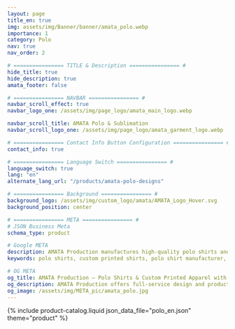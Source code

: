```yaml
---
layout: page
title_en: true
img: assets/img/Banner/banner/amata_polo.webp
importance: 1
category: Polo
nav: true
nav_order: 2

# ================ TITLE & Description ================ #
hide_title: true
hide_description: true
amata_footer: false

# ================ NAVBAR ================ #
navbar_scroll_effect: true
navbar_logo_one: /assets/img/page_logo/amata_main_logo.webp

navbar_scroll_title: AMATA Polo & Sublimation
navbar_scroll_logo_one: /assets/img/page_logo/amata_garment_logo.webp

# ================ Contact Info Button Configuration ================ #
contact_info: true

# ================ Language Switch ================ #
language_switch: true
lang: "en"
alternate_lang_url: "/products/amata-polo-designs"

# ================ Background ================ #
background_logo: /assets/img/custom_logo/amata/AMATA_Logo_Hover.svg
background_position: center

# ================ META ================ #
# JSON Business Meta
schema_type: product

# Google META
description: AMATA Production manufactures high-quality polo shirts and custom-printed apparel with tailored designs, vibrant colors, and comfortable fabrics. We offer complete embroidery and screen-printing services with fast production and direct factory pricing.
keywords: polo shirts, custom printed shirts, polo shirt manufacturer, corporate uniforms, team apparel, event shirts, embroidered shirts, screen-printed shirts, shirt factory, custom shirt design, affordable shirts, high-quality polos, uniform production, apparel printing

# OG META
og_title: AMATA Production – Polo Shirts & Custom Printed Apparel with Personalized Designs
og_description: AMATA Production offers full-service design and production of polo shirts, custom-printed teamwear, and event shirts. Complete with embroidery and screen-printing, vibrant colors, modern designs, and fast delivery — all in one place.
og_image: /assets/img/META_pic/amata_polo.jpg
---
```


{% include product-catalog.liquid 
  json_data_file="polo_en.json"
  theme="product"
%}